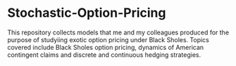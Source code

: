# Stochastic-Option-Pricing
This repository collects models that me and my colleagues produced for the purpose of studyiing exotic option pricing under Black Sholes. Topics covered include Black Sholes option pricing, dynamics of American contingent claims and discrete and continuous hedging strategies.
